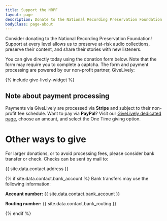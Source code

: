 ```yaml
---
title: Support the NRPF
layout: page
description: Donate to the National Recording Preservation Foundation
bodyClass: page-about
---
```


Consider donating to the National Recording Preservation Foundation! Support at every level allows us to preserve at-risk audio collections, preserve their content, and share their stories with new listeners.

You can give directly today using the donation form below. Note that the form may require you to complete a captcha. The form and payment processing are powered by our non-profit partner, GiveLively:

{% include give-lively-widget %}


## Note about payment processing

Payments via GiveLively are processed via **Stripe** and subject to their non-profit fee schedule. Want to pay via **PayPal**? Visit our [GiveLively dedicated page](https://secure.givelively.org/donate/national-recording-preservation-foundation), choose an amount, and select the One Time giving option.

# Other ways to give

For larger donations, or to avoid processing fees, please consider bank transfer or check. 
Checks can be sent by mail to:

{{ site.data.contact.address }}

{% if site.data.contact.bank_account %}
Bank transfers may use the following information:

**Account number:** {{ site.data.contact.bank_account }}

**Routing number:** {{ site.data.contact.bank_routing }}

{% endif %}

